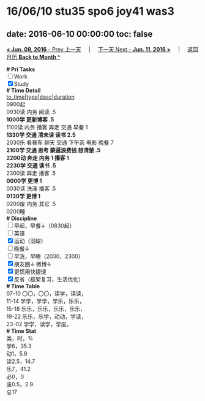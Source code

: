 # 16/06/10 stu35 spo6 joy41 was3

date: 2016-06-10 00:00:00
toc: false
---
[**< Jun. 09, 2016** - Prev 上一天](/lifelogs/2016/06/d09.html) &nbsp; &nbsp; | &nbsp; &nbsp; [下一天 Next - **Jun. 11, 2016 >**](/lifelogs/2016/06/d11.html) &nbsp; &nbsp; |  &nbsp; &nbsp; [返回月历 **Back to Month ^**](/lifelogs/2016/06/index.html)
<br/><div><b># Pri Tasks</b></div><div><input type="checkbox"/>Work</div><div><input checked="true" type="checkbox"/>Study</div><div><b># Time Detail</b></div><div><u>to_time|type|desc|duration</u></div><div>0900起</div><div>0930读 内务 阅读 .5</div><div><b>1000学 更新博客 .5</b></div><div>1100读 内务 播客 奔走 交通 早餐 1</div><div><b>1330学 交通 清未读 读书 2.5</b></div><div>2030乐 看赛车 聊天 交通 下午茶 电影 晚餐 7</div><div><b>2100学 交通 思考 蒙逼浪费钱 想清楚 .5</b></div><div><b>2200动 奔走 内务 1</b><b> 播客 1</b></div><div><b>2230学 交通 读书 .5</b></div><div>2300读 奔走 播客 .5</div><div><b>0000学 更博 1</b></div><div>0030读 洗澡 播客 .5</div><div><b>0130学 更博 1</b></div><div>0200废 内务 其它 .5</div><div>0200睡</div><div><b># Discipline</b></div><div><input type="checkbox"/>早起，早餐↓（0830起）</div><div><input type="checkbox"/>英语</div><div><input checked="true" type="checkbox"/>运动（羽球）</div><div><input type="checkbox"/>晚餐↓</div><div><input type="checkbox"/>早洗，早睡（2030，2300）</div><div><b><input checked="true" type="checkbox"/></b>朋友圈↓ 微博↓</div><div><input checked="true" type="checkbox"/>更惯用快捷键</div><div><input checked="true" type="checkbox"/>反省（框架复习，生活优化）</div><div><b># Time Table</b></div><div>07-10 〇〇，〇〇，读学，读读，</div><div>11-14 学学，学学，学乐，乐乐，</div><div>15-18 乐乐，乐乐，乐乐，乐乐，</div><div>19-22 乐乐，乐学，动动，学读，</div><div>23-02 学学，读学，学废。</div><div><b># Time Stat</b></div><div>类，时，%</div><div>学6，35.3</div><div>动1，5.9</div><div>读2.5，14.7</div><div>乐7，41.2</div><div>必0，0</div><div>废0.5，2.9</div><div>总17</div>
